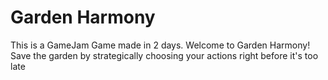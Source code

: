 # Garden Harmony
This is a GameJam Game made in 2 days. Welcome to Garden Harmony!
Save the garden by strategically choosing your actions right before it's too late
